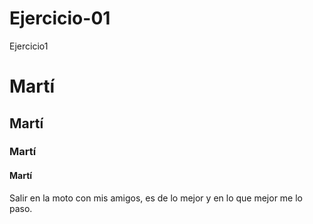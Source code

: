 # Ejercicio-01
Ejercicio1
# Martí

## Martí

### Martí

#### Martí


Salir en la moto con mis amigos, es de lo mejor y en lo que mejor me lo paso.
